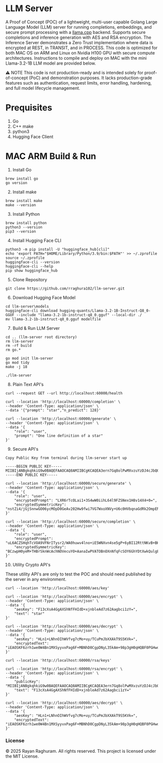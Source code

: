 # LLM Server

A Proof of Concept (POC) of a lightweight, multi-user capable Golang Large Language Model (LLM) server for running completions, embeddings, and secure prompt processing with a [llama.cpp](https://github.com/ggml-org/llama.cpp) backend. Supports secure completions and inference generation with AES and RSA encryption. The Inference Server demonstrates a Zero Trust implementation where data is encrypted at REST, in TRANSIT, and in PROCESS. This code is optimized for both MAC OS on ARM and Linux on Nvidia H100 GPU with secure compute architectures. Instructions to compile and deploy on MAC with the mini Llama-3.2-1B LLM model are provided below. 

⚠️ NOTE
This code is not production-ready and is intended solely for proof-of-concept (PoC) and demonstration purposes. It lacks production-grade features such as authentication, request limits, error handling, hardening, and full model lifecycle management.

# Prequisites

1) Go
2) C++ make
3) python3
5) Hugging Face Client

# MAC ARM Build & Run

1) Install Go

```
brew install go
go version
```

2) Install make

```
brew install make
make --version
```

3) Install Python

```
brew install python
python3 --version
pip3 --version
```
4) Install Hugging Face CLI

```
python3 -m pip install -U "huggingface_hub[cli]"
echo 'export PATH="$HOME/Library/Python/3.9/bin:$PATH"' >> ~/.zprofile
source ~/.zprofile
huggingface-cli --version
huggingface-cli --help
pip show huggingface_hub
```

5) Clone Repository

```
git clone https://github.com/rraghura102/llm-server.git
```

6) Download Hugging Face Model

```
cd llm-server\models
huggingface-cli download hugging-quants/Llama-3.2-1B-Instruct-Q8_0-GGUF --include "llama-3.2-1b-instruct-q8_0.gguf" --local-dir ./
mv llama-3.2-1b-instruct-q8_0.gguf modelfile
```

7) Build & Run LLM Server

```
cd .. (llm-server root directory)
rm llm-server
rm -rf build
rm go.*

go mod init llm-server
go mod tidy
make -j 18

./llm-server
```

8) Plain Text API's

```
curl --request GET --url http://localhost:60000/health

curl --location 'http://localhost:60000/completion' \
--header 'Content-Type: application/json' \
--data '{"prompt": "star","n_predict": 128}'

curl --location 'http://localhost:60000/generate' \
--header 'Content-Type: application/json' \
--data '{
    "role": "user",
    "prompt": "One line definition of a star"
}'

```

9) Secure API's

```
Copy Public Key from terminal during llm-server start up

-----BEGIN PUBLIC KEY-----
MIIBIjANBgkqhkiG9w0BAQEFAAOCAQ8AMIIBCgKCAQEA3ern7Gq8olPwMXvzuYzDJ4cJbQQt5aTagjYeZ5oayX2x4q6jF8ztDEO4Psk2gA1MvrdMbzCTxBNrnfe++f+VmxGLGvFhqj2WM0EhjNVlaHPherFgT4YbgUd19pExuBW4+KgsAj8p+6mTuFruMldobPJ7W83DYFQtjng/p5xgu1C5F3R+KqMb+na2/c8bSXAUgM/Eu2h2TDdEISou2vjNswMloxaKPbOC90w6Ty11sjLhf08MM1U3GT5lirAE2XwnPLBA2NAAIV+0UwO9zG7l7Ok+KyWeffKQ2MUjKyfaAl362tgRNd3oT/Hj/AGRK7A5bOKtrs874xFmKJfYUi9ZGwIDAQAB
-----END PUBLIC KEY-----

curl --location 'http://localhost:60000/secure/generate' \
--header 'Content-Type: application/json' \
--data '{
    "role": "user",
    "encryptedPrompt": "LXR6rTcOLai1+3S4wW0iihL64l9FZSNex1H8v14X4+0=",
    "encryptedSymmetricKey": "nstZi4/jGjSnnwGO06ycMOpD0GeAv202Hw9fwi7VG7WxoXNVy+U6c0HVbqnaGdRk2OmpEN9OJcPzG23GGeA51HuQJ3HtsgfqbHTMsZZGu2pzchA0MQBh5Cae631xIRQ8Mc0Ubxj3Rx3JAaxWBAOIP/pcFQb86W3jJqgYoBKtqZ/WcJKRAHzYBM62g5fsJdgOKTen+vjoFxT/oxHjK44aAd9ga3/KrDKvyDwqJ0/8PVxgBid3MdY2W+l1i5dTWlRYnrRnxwQDwkd01pkaKp8tYW8+mVAq36k2grDJqxoZCTs+rH9wnwcNdnej+rkGSe2VjYWUXtbDbO9u0moM0yQUrg=="
}'

curl --location 'http://localhost:60000/secure/completion' \
--header 'Content-Type: application/json' \
--data '{
    "role": "user",
    "encryptedPrompt": "uL6ACZSHqhTcVOA9VFNrITysr2/WA0huwv4lno+iE5WNXvn4se5gP+6yBI12RttNKvB+BHc8IDQ8seAH+hTmuw==",
    "encryptedSymmetricKey": "BCzwpH0yeM+THBrSknWcAchNOVecuYO+AanaIwPVATOBnOXnNfqFcSOY6GhYDtXwkQulgEVX3on1PyuPG5R00raSr1mDay1zqduTj8D9qm10adw+E+faemonc501KWm2XsgpyrOTWz7UaM7pu680Fd5bcjDNWRnLPHPSY3ctbF94IQ6YQ+npvvDAOrPib8hdBsQoQCti0k9ahbdmkBx1LxgDN5/Fd+Lzi6XgkTS2eipkmq6872w0h//GRoesLRmZfsJvPhrhjYBzVvZcOnmkCXal6wLEfLzi/a4RHzCgZTeBAasXqbbDxwfrQOMhyaBqp7EqPVMnG4FCA/YNcG2oLQ=="
}'

```

10) Utility Crypto API's

These utility API's are only to test the POC and should need published by the server in any environment.

```
curl --location 'http://localhost:60000/aes/key'

curl --location 'http://localhost:60000/aes/encrypt' \
--header 'Content-Type: application/json' \
--data '{
    "aesKey": "F13cXsA4GgAXShNfFHIdD+xjnbleAd7z62Aagbci1zY=",
    "text": "star"
}'

curl --location 'http://localhost:60000/aes/decrypt' \
--header 'Content-Type: application/json' \
--data '{
    "aesKey": "HLn1+LNhnOIhWVfvg7cMo+uy/TCuPmJbXXAkT9S5KVk=",
    "encryptedText": "iEAOSKF6zrh1we0W4Bn1MXSyyvxPag6F+MBNhD0CgpDNyL35kAm+98p3gH0qHQBF0PGHwdaEU1GWOO600RrdlMTMZKJiK1TwFT1nyyg/r/4="
}'

curl --location 'http://localhost:60000/rsa/keys'

curl --location 'http://localhost:60000/rsa/encrypt' \
--header 'Content-Type: application/json' \
--data '{
    "publicKey": "MIIBIjANBgkqhkiG9w0BAQEFAAOCAQ8AMIIBCgKCAQEA3ern7Gq8olPwMXvzuYzDJ4cJbQQt5aTagjYeZ5oayX2x4q6jF8ztDEO4Psk2gA1MvrdMbzCTxBNrnfe++f+VmxGLGvFhqj2WM0EhjNVlaHPherFgT4YbgUd19pExuBW4+KgsAj8p+6mTuFruMldobPJ7W83DYFQtjng/p5xgu1C5F3R+KqMb+na2/c8bSXAUgM/Eu2h2TDdEISou2vjNswMloxaKPbOC90w6Ty11sjLhf08MM1U3GT5lirAE2XwnPLBA2NAAIV+0UwO9zG7l7Ok+KyWeffKQ2MUjKyfaAl362tgRNd3oT/Hj/AGRK7A5bOKtrs874xFmKJfYUi9ZGwIDAQAB",
    "text": "F13cXsA4GgAXShNfFHIdD+xjnbleAd7z62Aagbci1zY="
}'

curl --location 'http://localhost:60000/aes/decrypt' \
--header 'Content-Type: application/json' \
--data '{
    "aesKey": "HLn1+LNhnOIhWVfvg7cMo+uy/TCuPmJbXXAkT9S5KVk=",
    "encryptedText": "iEAOSKF6zrh1we0W4Bn1MXSyyvxPag6F+MBNhD0CgpDNyL35kAm+98p3gH0qHQBF0PGHwdaEU1GWOO600RrdlMTMZKJiK1TwFT1nyyg/r/4="
}'
```

### License

© 2025 Rayan Raghuram. All rights reserved.
This project is licensed under the MIT License.
